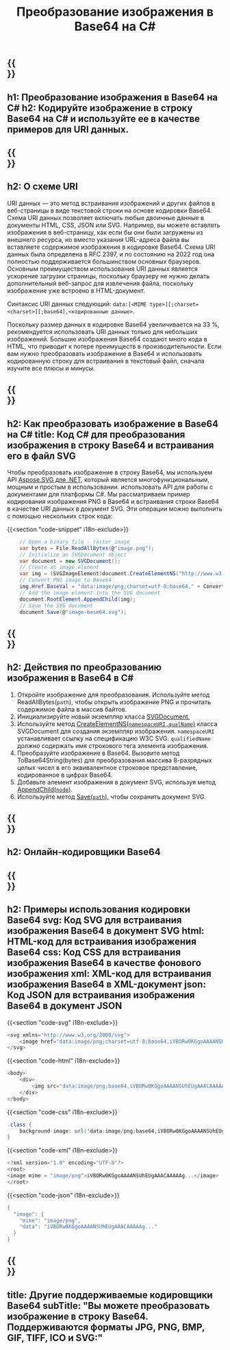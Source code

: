 ﻿---
translation: true
template: /templates/_template-encoder-child.md
title: Преобразование изображения в Base64 на С#
description: Преобразуйте изображение в Base64 на C# и используйте кодированную строку для URI данных. Встраивайте его в HTML, CSS, XML, JSON и другие.
url: /net/image-to-base64/
family: svg
platformtag: net
feature: encode
informat: Image
outformat: Base64
---

{{<section banner>}}
---
h1: Преобразование изображения в Base64 на С#
h2: Кодируйте изображение в строку Base64 на C# и используйте ее в качестве примеров для URI данных.
---

{{<section overview>}}
---
h2: О схеме URI
---

URI данных — это метод встраивания изображений и других файлов в веб-страницы в виде текстовой строки на основе кодировки Base64. Схема URI данных позволяет включать любые двоичные данные в документы HTML, CSS, JSON или SVG. Например, вы можете вставлять изображения в веб-страницу, как если бы они были загружены из внешнего ресурса, но вместо указания URL-адреса файла вы вставляете содержимое изображения в кодировке Base64. Схема URI данных была определена в RFC 2397, и по состоянию на 2022 год она полностью поддерживается большинством основных браузеров. Основным преимуществом использования URI данных является ускорение загрузки страницы, поскольку браузеру не нужно делать дополнительный веб-запрос для извлечения файла, поскольку изображение уже встроено в HTML-документ.

Синтаксис URI данных следующий: `data:[<MIME type>][;charset=<charset>][;base64],<кодированные данные>`.

Поскольку размер данных в кодировке Base64 увеличивается на 33 %, рекомендуется использовать URI данных только для небольших изображений. Большие изображения Base64 создают много кода в HTML, что приводит к потере преимуществ в производительности. Если вам нужно преобразовать изображение в Base64 и использовать кодированную строку для встраивания в текстовый файл, сначала изучите все плюсы и минусы.

{{<section code-text>}}
---
h2: Как преобразовать изображение в Base64 на С#
title: Код С# для преобразования изображения в строку Base64 и встраивания его в файл SVG
---

Чтобы преобразовать изображение в строку Base64, мы используем API [Aspose.SVG для .NET,](https://products.aspose.com/svg/net/) который является многофункциональным, мощным и простым в использовании. использовать API для работы с документами для платформы C#. Мы рассматриваем пример кодирования изображения PNG в Base64 и встраивания строки Base64 в качестве URI данных в документ SVG. Эти операции можно выполнить с помощью нескольких строк кода:

{{<section "code-snippet" i18n-exclude>}}

```cs
    // Open a binary file - raster image
    var bytes = File.ReadAllBytes(@"image.png");
    // Initialize an SVGDocument object
    var document = new SVGDocument();
    // Create an image element
    var img = (SVGImageElement)document.CreateElementNS("http://www.w3.org/2000/svg", "image");
    // Convert PNG image to Base64
    img.Href.BaseVal = "data:image/png;charset=utf-8;base64," + Convert.ToBase64String(bytes);
    // Add the image element into the SVG document
    document.RootElement.AppendChild(img);
    // Save the SVG document
    document.Save(@"image-base64.svg");
```

{{<section steps>}}
---
h2: Действия по преобразованию изображения в Base64 в C#
---
1. Откройте изображение для преобразования. Используйте метод ReadAllBytes(`path`), чтобы открыть изображение PNG и прочитать содержимое файла в массив байтов.
1. Инициализируйте новый экземпляр класса [SVGDocument.](https://reference.aspose.com/svg/net/aspose.svg/svgdocument/svgdocument/#constructor)
1. Используйте метод [CreateElementNS(`namespaceURI,qualName`)](https://reference.aspose.com/svg/net/aspose.svg.dom/document/createelementns/#createelementns) класса SVGDocument для создания экземпляр изображения. `namespaceURI` устанавливает ссылку на спецификацию W3C SVG. `qualifiedName` должно содержать имя строкового тега элемента изображения.
1. Преобразуйте изображение в Base64. Вызовите метод ToBase64String(bytes) для преобразования массива 8-разрядных целых чисел в его эквивалентное строковое представление, кодированное в цифрах Base64.
1. Добавьте элемент изображения в документ SVG, используя метод [AppendChild(`node`)](https://reference.aspose.com/svg/net/aspose.svg.dom/node/appendchild/).
1. Используйте метод [Save(`path`),](https://reference.aspose.com/svg/net/aspose.svg/svgdocument/save/) чтобы сохранить документ SVG.

{{<section online-encoder>}}
---
h2: Онлайн-кодировщики Base64
---

{{<section examples>}}
---
h2: Примеры использования кодировки Base64
svg: Код SVG для встраивания изображения Base64 в документ SVG
html: HTML-код для встраивания изображения Base64
css: Код CSS для встраивания изображения Base64 в качестве фонового изображения
xml: XML-код для встраивания изображения Base64 в XML-документ
json: Код JSON для встраивания изображения Base64 в документ JSON
---

{{<section "code-svg" i18n-exclude>}}

```cs
<svg xmlns="http://www.w3.org/2000/svg">
	<image href="data:image/png;charset=utf-8;base64,iVBORw0KGgoAAAANSUhEUgAAACAAAAAg..." alt="Red circle"/>
</svg>
```

{{<section "code-html" i18n-exclude>}}

```cs
<body>
    <div>
        <img src="data:image/png;base64,iVBORw0KGgoAAAANSUhEUgAAACAAAAAg..." alt="Red circle">
    </div>
</body>
```

{{<section "code-css" i18n-exclude>}}

```cs
.class {
    background-image: url('data:image/png;base64,iVBORw0KGgoAAAANSUhEUgAAACAAAAAg...');
}
```

{{<section "code-xml" i18n-exclude>}}

```cs
<?xml version="1.0" encoding="UTF-8"?>
<root>
<image mime = "image/png">iVBORw0KGgoAAAANSUhEUgAAACAAAAAg...</image>
</root>
```

{{<section "code-json" i18n-exclude>}}

```cs
{
  "image": {
    "mime": "image/png",
    "data": "iVBORw0KGgoAAAANSUhEUgAAACAAAAAg..."
  }
}
```

{{<section other-encoders>}}
---
title: Другие поддерживаемые кодировщики Base64
subTitle: "Вы можете преобразовать изображение в строку Base64. Поддерживаются форматы JPG, PNG, BMP, GIF, TIFF, ICO и SVG:"
---